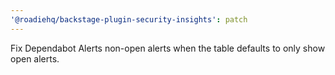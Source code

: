 ```yaml
---
'@roadiehq/backstage-plugin-security-insights': patch
---
```


Fix Dependabot Alerts non-open alerts when the table defaults to only show open alerts.
